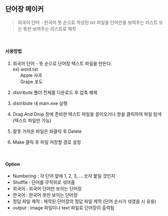 ## 단어장 메이커  
> 외국어 단어 - 한국어 뜻 순으로 작성된 txt 파일을 단어만을 보여주는 리스트 또는 뜻만 보여주는 리스트로 제작  

<br>
    
#### 사용방법
1. 외국어 단어 - 뜻 순으로 단어장 텍스트 파일을 만든다.  
ex) word.txt  
&nbsp;&nbsp;&nbsp;&nbsp;&nbsp; Apple 사과  
&nbsp;&nbsp;&nbsp;&nbsp;&nbsp; Grape 포도

2. distribute 폴더 전체를 다운로드 후 압축 해제
3. distribute 내 main.exe 실행
4. Drag And Drop 창에 준비한 텍스트 파일을 끌어오거나 창을 클릭하여 파일 탐색 (텍스트 파일만 가능)
5. 잘못 가져온 파일은 좌클릭 후 Delete
6. Make 클릭 후 파일 저장할 경로 설정

<br>

#### Option
- Numbering : 각 단어 앞에 1, 2, 3, ... 숫자 붙일 것인지
- Shuffle : 단어를 무작위로 섞어줌
- 외국어 : 외국어 단어만 보이는 단어장
- 한국어 : 한국어 뜻만 보이는 단어장
- 정답 파일 제작 : 제작된 단어장의 정답 파일 제작 (단어 순서가 섞였을 시 유용)
- output : image 파일이나 text 파일로 단어장이 출력됨
